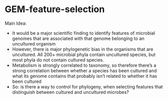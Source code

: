 # GEM-feature-selection

Main Idea:
- It would be a major scientific finding to identify features of microbial genomes that are associated with that genome belonging to an uncultured organism
- However, there is major phylogenetic bias in the organisms that are uncultured. All 200+ microbial phyla contain uncultured species, but most phyla do not contain cultured species.
- Metabolism is strongly correlated to taxonomy, so therefore there’s a strong correlation between whether a species has been cultured and what its genome contains that probably isn’t related to whether it has been cultured
- So: is there a way to control for phylogeny, when selecting features that distinguish between cultured and uncultured microbes?
